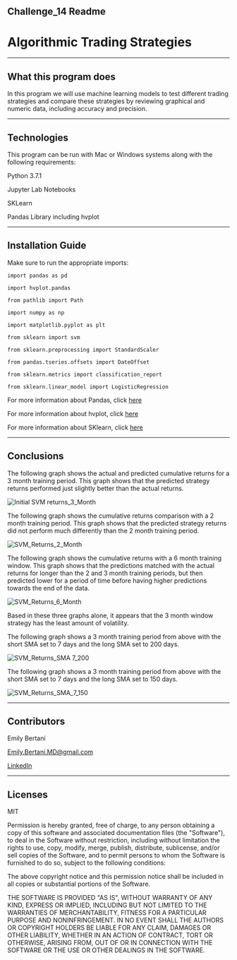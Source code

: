 ## Challenge_14 Readme

# Algorithmic Trading Strategies

---

## What this program does

In this program we will use machine learning models to test different trading strategies and compare these strategies by reviewing graphical and numeric data, including accuracy and precision.

---

## Technologies

This program can be run with Mac or Windows systems along with the following requirements:

Python 3.7.1

Jupyter Lab Notebooks

SKLearn

Pandas Library including hvplot



---


## Installation Guide

Make sure to run the appropriate imports:

`import pandas as pd`

`import hvplot.pandas`

`from pathlib import Path`

`import numpy as np`

`import matplotlib.pyplot as plt`

`from sklearn import svm`

`from sklearn.preprocessing import StandardScaler`

`from pandas.tseries.offsets import DateOffset`

`from sklearn.metrics import classification_report`

`from sklearn.linear_model import LogisticRegression`


For more information about Pandas, click [here](https://pandas.pydata.org/)

For more information about hvplot, click [here](https://hvplot.holoviz.org/)

For more information about SKlearn, click [here](https://scikit-learn.org/stable/)


---


## Conclusions


The following graph shows the actual and predicted cumulative returns for a 3 month training period. This graph shows that the predicted strategy returns performed just slightly better than the actual returns.

![Initial SVM returns_3_Month](https://github.com/EmilyBertani/Challenge_14/blob/main/Challenge_14_Starter_Code/SVM_strategy_returns_3_month.png)


The following graph shows the cumulative returns comparison with a 2 month training period. This graph shows that the predicted strategy returns did not perform much differently than the 2 month training period.

![SVM_Returns_2_Month](https://github.com/EmilyBertani/Challenge_14/blob/main/Challenge_14_Starter_Code/SVM_2_month_returns.png)


The following graph shows the cumulative returns with a 6 month training window. This graph shows that the predictions matched with the actual returns for longer than the 2 and 3 month training periods, but then predicted lower for a period of time before having higher predictions towards the end of the data. 

![SVM_Returns_6_Month](https://github.com/EmilyBertani/Challenge_14/blob/main/Challenge_14_Starter_Code/SVM_6_month_returns.png)


Based in these three graphs alone, it appears that the 3 month window strategy has the least amount of volatility.


The following graph shows a 3 month training period from above with the short SMA set to 7 days and the long SMA set to 200 days.

![SVM_Returns_SMA 7_200](https://github.com/EmilyBertani/Challenge_14/blob/main/Challenge_14_Starter_Code/7_200_SMA_windows.png)


The following graph shows a 3 month training period from above with the short SMA set to 7 days and the long SMA set to 150 days.

![SVM_Returns_SMA_7_150](https://github.com/EmilyBertani/Challenge_14/blob/main/Challenge_14_Starter_Code/7_150_SMA_windows.png)

---


## Contributors

Emily Bertani

Emily.Bertani.MD@gmail.com

[LinkedIn](https://www.linkedin.com/feed/)

---

## Licenses

MIT

Permission is hereby granted, free of charge, to any person obtaining a copy of this software and associated documentation files (the "Software"), to deal in the Software without restriction, including without limitation the rights to use, copy, modify, merge, publish, distribute, sublicense, and/or sell copies of the Software, and to permit persons to whom the Software is furnished to do so, subject to the following conditions:

The above copyright notice and this permission notice shall be included in all copies or substantial portions of the Software.

THE SOFTWARE IS PROVIDED "AS IS", WITHOUT WARRANTY OF ANY KIND, EXPRESS OR IMPLIED, INCLUDING BUT NOT LIMITED TO THE WARRANTIES OF MERCHANTABILITY, FITNESS FOR A PARTICULAR PURPOSE AND NONINFRINGEMENT. IN NO EVENT SHALL THE AUTHORS OR COPYRIGHT HOLDERS BE LIABLE FOR ANY CLAIM, DAMAGES OR OTHER LIABILITY, WHETHER IN AN ACTION OF CONTRACT, TORT OR OTHERWISE, ARISING FROM, OUT OF OR IN CONNECTION WITH THE SOFTWARE OR THE USE OR OTHER DEALINGS IN THE SOFTWARE.

